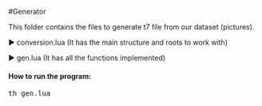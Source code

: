 #Generator
<p>This folder contains the files to generate t7 file from our dataset (pictures).</p>

<p>&#9658; conversion.lua (It has the main structure and roots to work with)</p>

<p>&#9658; gen.lua (It has all the functions implemented)</p>


<h4>How to run the program:</h4>
<pre>th gen.lua</pre>

